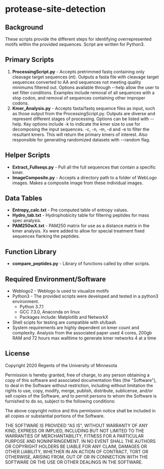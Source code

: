 # protease-site-detection
## Background
These scripts provide the different steps for identifying overrepresented motifs within the provided sequences. Script are written for Python3.

## Primary Scripts
1. **ProcessingScript.py** - Accepts pretrimmed fastq containing only cleavage target sequences (nt). Outputs a fasta file with cleavage target sequences converted to AA and sequences not meeting quality minimums filtered out. Options available through --help allow the user to set filter conditions. Examples include removal of all sequences with a stop codon, and removal of sequences containing other improper codons. 
1. **Kmer_Analysis.py** - Accepts fasta/fastq sequence files as input, such as those output from the ProcessingScript.py. Outputs are diverse and represent different stages of processing. Options can be listed with --help. Key options include -k to indicate the kmer size to use for decomposing the input sequences. -c, -n, -m, -d and -e to filter the resultant kmers. This will return the primary kmers of interest. Also responsible for generating randomized datasets with --random flag.

## Helper Scripts
* **Extract_Fullseqs.py** - Pull all the full sequences that contain a specific kmer.
* **ImageComposite.py** - Accepts a directory path to a folder of WebLogo images. Makes a composite image from these individual images.

## Data Tables
* **Entropy_calc.txt** - Pre computed table of entropy values.
* **Hydro_tab.txt** - Hydrophobicity table for filtering peptides for mass spec analysis.
* **PAM250wX.txt** - PAM250 matrix for use as a distance matrix in the kmer analysis. Xs were added to allow for special treatment fixed sequences flanking the peptides.

## Function Library
* **compare_peptides.py** - Library of functions called by other scripts.

## Required Environment/Software
* Weblogo2 - Weblogo is used to visualize motifs
* Python3 - The provided scripts were developed and tested in a python3 environment.
  * Python 3.7.1
  * GCC 7.3.0, Anaconda on linux
  * Packages include: Matplotlib and NetworkX
* Shell scipts for testing are compatible with sh/bash
* System requirements are highly dependent on kmer count and complexity. Analysis from the associated paper used 4 cores, 200gb RAM and 72 hours max walltime to generate kmer networks 4 at a time 

## License

Copyright 2020 Regents of the University of Minnesota

Permission is hereby granted, free of charge, to any person obtaining a copy of this software and associated documentation files (the "Software"), to deal in the Software without restriction, including without limitation the rights to use, copy, modify, merge, publish, distribute, sublicense, and/or sell copies of the Software, and to permit persons to whom the Software is furnished to do so, subject to the following conditions:

The above copyright notice and this permission notice shall be included in all copies or substantial portions of the Software.

THE SOFTWARE IS PROVIDED "AS IS", WITHOUT WARRANTY OF ANY KIND, EXPRESS OR IMPLIED, INCLUDING BUT NOT LIMITED TO THE WARRANTIES OF MERCHANTABILITY, FITNESS FOR A PARTICULAR PURPOSE AND NONINFRINGEMENT. IN NO EVENT SHALL THE AUTHORS OR COPYRIGHT HOLDERS BE LIABLE FOR ANY CLAIM, DAMAGES OR OTHER LIABILITY, WHETHER IN AN ACTION OF CONTRACT, TORT OR OTHERWISE, ARISING FROM, OUT OF OR IN CONNECTION WITH THE SOFTWARE OR THE USE OR OTHER DEALINGS IN THE SOFTWARE.

